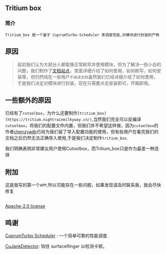 ## Tritium box

### 简介

`Tritium_box 是一个基于 CuprumTurbo-Scheduler 来调度性能,对模块进行封装的产物`

## 原因

> 起初我们认为大部分人都能够正常刷写并使用模块，但为了解决一些小白的问题，我们制作了[文档站点](https://tritium.nightrainmilkyway.cn/)，里面详细介绍了如何使用，如何刷写，如何安装等，但仍然纯在一些用户`不阅读文档`虽然我们已经详细介绍了如何使用，于是我们决定对模块进行封装，现在只需要点击安装即可，开箱即用。

## 一些额外的原因

  已经有了`cutoolbox`，为什么还要制作`[tritium_box](https://tritium.nightrainmilkyway.cn/)`,当然我们完全可以反编译`cutoolbox`，将我们的配置文件内置，但我们并不希望这样做，因为`cutoolbox`的作者[chenzyadb](https://github.com/chenzyadb)已经为我们留了导入配置功能的使用，但有些用户在看完我们的文档之后仍然无法正确导入使用,于是我们决定制作`tritium_box`.

 我们明确表明非常建议用户使用Cutoolbox，而Tritium_box只是作为最差一种选择
## 附加

这是我写的第一个`APP`,所以可能存在一些问题，如果发现请及时联系我，我会尽快修复
##
[Apache-2.0 license](https://github.com/TimeBreeze/Tritium_box/blob/master/LICENSE)

## 鸣谢

[CuprumTurbo Scheduler](https://github.com/chenzyadb/CuprumTurbo-Scheduler) : 一个简单可靠的性能调度.

[CuJankDetector](https://github.com/chenzyadb/CuJankDetector): 钩住 surfaceflinger 以检测卡顿。